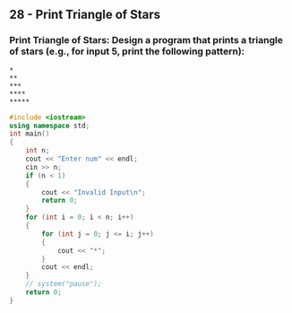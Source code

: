 ## 28 - Print Triangle of Stars
### Print Triangle of Stars: Design a program that prints a triangle of stars (e.g., for input 5, print the following pattern):
```
*
**
***
****
*****
```
```cpp
#include <iostream>
using namespace std;
int main()
{
    int n;
    cout << "Enter num" << endl;
    cin >> n;
    if (n < 1)
    {
        cout << "Invalid Input\n";
        return 0;
    }
    for (int i = 0; i < n; i++)
    {
        for (int j = 0; j <= i; j++)
        {
            cout << "*";
        }
        cout << endl;
    }
    // system("pause");
    return 0;
}
```
